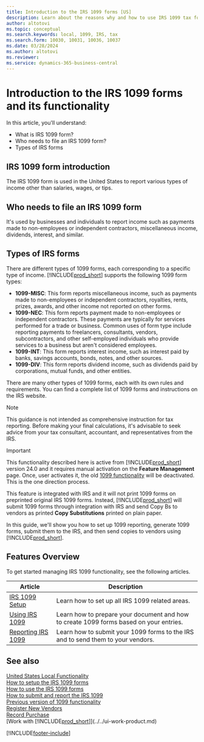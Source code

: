 ```yaml
---
title: Introduction to the IRS 1099 forms [US]
description: Learn about the reasons why and how to use IRS 1099 tax forms in the US.
author: altotovi
ms.topic: conceptual
ms.search.keywords: local, 1099, IRS, tax
ms.search.form: 10030, 10031, 10036, 10037
ms.date: 03/28/2024
ms.author: altotovi
ms.reviewer: 
ms.service: dynamics-365-business-central
---
```


# Introduction to the IRS 1099 forms and its functionality   

In this article, you'll understand:

- What is IRS 1099 form?
- Who needs to file an IRS 1099 form?
- Types of IRS forms

## IRS 1099 form introduction
The IRS 1099 form is used in the United States to report various types of income other than salaries, wages, or tips. 

## Who needs to file an IRS 1099 form
It's used by businesses and individuals to report income such as payments made to non-employees or independent contractors, miscellaneous income, dividends, interest, and similar. 

## Types of IRS forms
There are different types of 1099 forms, each corresponding to a specific type of income. [!INCLUDE[prod_short](../../includes/prod_short.md)] supports the following 1099 form types: 

- **1099-MISC**: This form reports miscellaneous income, such as payments made to non-employees or independent contractors, royalties, rents, prizes, awards, and other income not reported on other forms.  
- **1099-NEC**: This form reports payment made to non-employees or independent contractors. These payments are typically for services performed for a trade or business. Common uses of form type include reporting payments to freelancers, consultants, vendors, subcontractors, and other self-employed individuals who provide services to a business but aren't considered employees. 
- **1099-INT**: This form reports interest income, such as interest paid by banks, savings accounts, bonds, notes, and other sources.  
- **1099-DIV**: This form reports dividend income, such as dividends paid by corporations, mutual funds, and other entities.   

There are many other types of 1099 forms, each with its own rules and requirements. You can find a complete list of 1099 forms and instructions on the IRS website.  

> [!NOTE]
> This guidance is not intended as comprehensive instruction for tax reporting. Before making your final calculations, it's advisable to seek advice from your tax consultant, accountant, and representatives from the IRS. 

> [!IMPORTANT]
> This functionality described here is active from [!INCLUDE[prod_short](../../includes/prod_short.md)] version 24.0 and it requires manual activation on the **Feature Management** page. Once, user activates it, the old [1099 functionality](set-up-use-irs1099-form.md) will be deactivated. This is the one direction process.  

This feature is integrated with IRS and it will not print 1099 forms on preprinted original IRS 1099 forms. Instead, [!INCLUDE[prod_short](../../includes/prod_short.md)] will submit 1099 forms through integration with IRS and send Copy Bs to vendors as printed **Copy Substitutions** printed on plain paper.  

In this guide, we'll show you how to set up 1099 reporting, generate 1099 forms, submit them to the IRS, and then send copies to vendors using [!INCLUDE[prod_short](../../includes/prod_short.md)].  

## Features Overview   

To get started managing IRS 1099 functionality, see the following articles.  

|  Article  |  Description  |  
|--------|--------------|  
| [IRS 1099 Setup](../../UnitedStates/set-up-use-irs1099-form-v24.md) | Learn how to set up all IRS 1099 related areas. |
| [Using IRS 1099](how-to-1099-use.md) | Learn how to prepare your document and how to create 1099 forms based on your entries. |
| [Reporting IRS 1099](how-to-1099-report.md) | Learn how to submit your 1099 forms to the IRS and to send them to your vendors. |


## See also 

[United States Local Functionality](united-states-local-functionality.md)    
[How to setup the IRS 1099 forms](../../UnitedStates/set-up-use-irs1099-form-v24.md)    
[How to use the IRS 1099 forms](how-to-1099-use.md)    
[How to submit and report the IRS 1099](../../UnitedStates/set-up-use-irs1099-form-v24.md#to-print-report-configuration)    
[Previous version of 1099 functionality](../../UnitedStates/set-up-use-irs1099-form.md)    
[Register New Vendors](../../purchasing-how-register-new-vendors.md)    
[Record Purchase](../../purchasing-how-record-purchases.md)    
[Work with [!INCLUDE[prod_short](../../includes/prod_short.md)]](../../ui-work-product.md)  

[!INCLUDE[footer-include](../../includes/footer-banner.md)]

